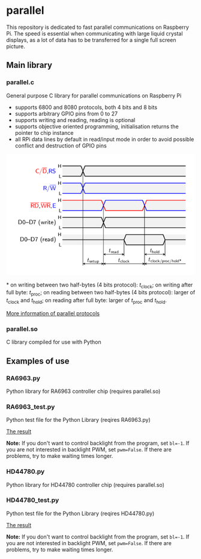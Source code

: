 # parallel

This repository is dedicated to fast parallel communications on Raspberry Pi.  The speed is essential when communicating with large liquid crystal displays, as a lot of data has to be transferred for a single full screen picture.

## Main library

### parallel.c

General purpose C library for parallel communications on Raspberry Pi
   - supports 6800 and 8080 protocols, both 4 bits and 8 bits
   - supports arbitrary GPIO pins from 0 to 27
   - supports writing and reading, reading is optional
   - supports objective oriented programming, initialisation returns the pointer to chip instance
   - all RPi data lines by default in read/input mode in order to avoid possible conflict and destruction of GPIO pins

![Times](/times.png)

\* on writing between two half-bytes (4 bits protocol): *t*<sub>clock</sub>; on writing after full byte: *t*<sub>proc</sub>; on reading between two half-bytes (4 bits protocol): larger of *t*<sub>clock</sub> and *t*<sub>hold</sub>; on reading after full byte: larger of *t*<sub>proc</sub> and *t*<sub>hold</sub>.

[More information of parallel protocols](http://www.pinteric.com/displays.html#par)

### parallel.so

C library compiled for use with Python

## Examples of use

### RA6963.py

Python library for RA6963 controller chip (requires parallel.so)

### RA6963_test.py

Python test file for the Python Library (reqires RA6963.py)

[The result](https://youtu.be/7CxnJM1tHzU)

**Note:** If you don't want to control backlight from the program, set <code>bl=-1</code>.  If you are not interested in backlight PWM, set <code>pwm=False</code>.  If there are problems, try to make waiting times longer.

### HD44780.py

Python library for HD44780 controller chip (requires parallel.so)

### HD44780_test.py

Python test file for the Python Library (reqires HD44780.py)

[The result](https://youtu.be/7CxnJM1tHzU)

**Note:** If you don't want to control backlight from the program, set <code>bl=-1</code>.  If you are not interested in backlight PWM, set <code>pwm=False</code>.  If there are problems, try to make waiting times longer.
